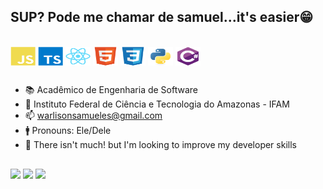  ## SUP? Pode me chamar de samuel...it's easier😁

<div style="display: inline_block"><br>
  <img align="center" alt="Sama-Js" height="30" width="40" src="https://raw.githubusercontent.com/devicons/devicon/master/icons/javascript/javascript-plain.svg">
  <img align="center" alt="Sama-Ts" height="30" width="40" src="https://raw.githubusercontent.com/devicons/devicon/master/icons/typescript/typescript-plain.svg">
  <img align="center" alt="Sama-React" height="30" width="40" src="https://raw.githubusercontent.com/devicons/devicon/master/icons/react/react-original.svg">
  <img align="center" alt="Sama-HTML" height="30" width="40" src="https://raw.githubusercontent.com/devicons/devicon/master/icons/html5/html5-original.svg">
  <img align="center" alt="Sama-CSS" height="30" width="40" src="https://raw.githubusercontent.com/devicons/devicon/master/icons/css3/css3-original.svg">
  <img align="center" alt="Sama-Python" height="30" width="40" src="https://raw.githubusercontent.com/devicons/devicon/master/icons/python/python-original.svg">
  <img align="center" alt="Sama-Csharp" height="30" width="40" src="https://raw.githubusercontent.com/devicons/devicon/master/icons/csharp/csharp-original.svg">
</div>

 ##

- 📚 Acadêmico de Engenharia de Software
- 📗 Instituto Federal de Ciência e Tecnologia do Amazonas - IFAM
- 📫 warlisonsamueles@gmail.com
- 🚹 Pronouns: Ele/Dele
- 🤔 There isn't much! but I'm looking to improve my developer skills

##

<div>
  <a href="https://www.linkedin.com/in/warlison-samuel-alves-da-silva-100b3b232/" target="_blank"><img src="https://img.shields.io/badge/-LinkedIn-%230077B5?style=for-the-badge&logo=linkedin&logoColor=white" target="_blank"></a> 
  <a href="https://instagram.com/alvess.samuel" target="_blank"><img src="https://img.shields.io/badge/-Instagram-%23E4405F?style=for-the-badge&logo=instagram&logoColor=white" target="_blank"></a>
  <a href = "mailto:warlisonsamueles"><img src="https://img.shields.io/badge/-Gmail-%23333?style=for-the-badge&logo=gmail&logoColor=white" target="_blank"></a>
<div>

